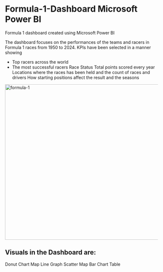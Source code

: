 # Formula-1-Dashboard Microsoft Power BI
Formula 1 dashboard created using Microsoft Power BI

The dashboard focuses on the performances of the teams and racers in Formula 1 races from 1950 to 2024. KPIs have been selected in a manner showing

 - Top racers across the world
 - The most successful racers
Race Status
Total points scored every year
Locations where the races has been held and the count of races and drivers
How starting positions affect the result and the seasons

<img width="511" alt="formula-1" src="https://github.com/user-attachments/assets/56bc700f-31d5-481a-b026-84c22af34fa4">

## Visuals in the Dashboard are:

Donut Chart
Map
Line Graph
Scatter Map
Bar Chart
Table
